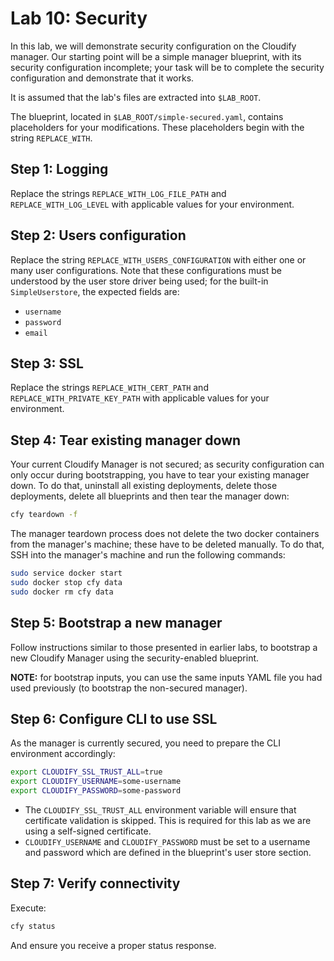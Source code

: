 # Lab 10: Security

In this lab, we will demonstrate security configuration on the Cloudify manager. Our starting point will be a simple manager blueprint, with its security configuration incomplete; your task will be to complete the security configuration and demonstrate that it works.

It is assumed that the lab's files are extracted into `$LAB_ROOT`.

The blueprint, located in `$LAB_ROOT/simple-secured.yaml`, contains placeholders for your modifications. These placeholders begin with the string `REPLACE_WITH`.

## Step 1: Logging

Replace the strings `REPLACE_WITH_LOG_FILE_PATH` and `REPLACE_WITH_LOG_LEVEL` with applicable values for your environment.

## Step 2: Users configuration

Replace the string `REPLACE_WITH_USERS_CONFIGURATION` with either one or many user configurations. Note that these configurations must be understood by the user store driver being used; for the built-in `SimpleUserstore`, the expected fields are:

* `username`
* `password`
* `email`

## Step 3: SSL

Replace the strings `REPLACE_WITH_CERT_PATH` and `REPLACE_WITH_PRIVATE_KEY_PATH` with applicable values for your environment.

## Step 4: Tear existing manager down

Your current Cloudify Manager is not secured; as security configuration can only occur during bootstrapping, you have to tear your existing manager down. To do that,
uninstall all existing deployments, delete those deployments, delete all blueprints and then tear the manager down:

```bash
cfy teardown -f
```

The manager teardown process does not delete the two docker containers from the manager's machine; these have to be deleted manually. To do that, SSH into the manager's
machine and run the following commands:

```bash
sudo service docker start
sudo docker stop cfy data
sudo docker rm cfy data
```

## Step 5: Bootstrap a new manager

Follow instructions similar to those presented in earlier labs, to bootstrap a new Cloudify Manager using the security-enabled blueprint.

**NOTE:** for bootstrap inputs, you can use the same inputs YAML file you had used previously (to bootstrap the non-secured manager).

## Step 6: Configure CLI to use SSL

As the manager is currently secured, you need to prepare the CLI environment accordingly:

```bash
export CLOUDIFY_SSL_TRUST_ALL=true
export CLOUDIFY_USERNAME=some-username
export CLOUDIFY_PASSWORD=some-password
```

* The `CLOUDIFY_SSL_TRUST_ALL` environment variable will ensure that certificate validation is skipped. This is required for this lab as we are using a self-signed certificate.
* `CLOUDIFY_USERNAME` and `CLOUDIFY_PASSWORD` must be set to a username and password which are defined in the blueprint's user store section.

## Step 7: Verify connectivity

Execute:

```bash
cfy status
```

And ensure you receive a proper status response.